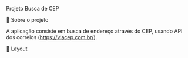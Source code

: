 
Projeto Busca de CEP 

🚀 Sobre o projeto

A aplicação consiste em busca de endereço através do CEP, usando API dos correios (https://viacep.com.br/).

🔖 Layout

